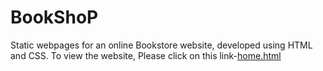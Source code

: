 # BookShoP
Static webpages for an online Bookstore website, developed using HTML and CSS.
To view the website, Please click on this link-[home.html](home.html)
